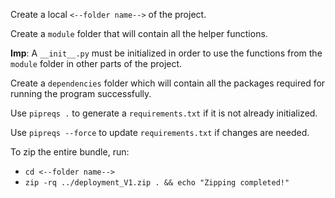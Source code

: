 Create a local `<--folder name-->` of the project.

Create a `module` folder that will contain all the helper functions.

**Imp**: A `__init__.py` must be initialized in order to use the functions from the `module` folder in other parts of the project.

Create a `dependencies` folder which will contain all the packages required for running the program successfully.

Use `pipreqs .` to generate a `requirements.txt` if it is not already initialized.

Use `pipreqs --force` to update `requirements.txt` if changes are needed.

To zip the entire bundle, run:
  - `cd <--folder name-->`
  - `zip -rq ../deployment_V1.zip . && echo "Zipping completed!"`
